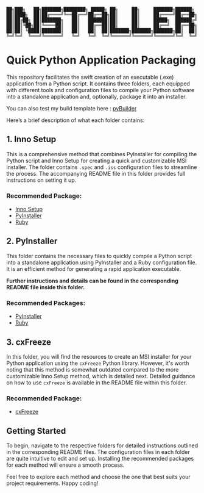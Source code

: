 ```
██╗███╗   ██╗███████╗████████╗ █████╗ ██╗     ██╗     ███████╗██████╗ 
██║████╗  ██║██╔════╝╚══██╔══╝██╔══██╗██║     ██║     ██╔════╝██╔══██╗
██║██╔██╗ ██║███████╗   ██║   ███████║██║     ██║     █████╗  ██████╔╝
██║██║╚██╗██║╚════██║   ██║   ██╔══██║██║     ██║     ██╔══╝  ██╔══██╗
██║██║ ╚████║███████║   ██║   ██║  ██║███████╗███████╗███████╗██║  ██║
╚═╝╚═╝  ╚═══╝╚══════╝   ╚═╝   ╚═╝  ╚═╝╚══════╝╚══════╝╚══════╝╚═╝  ╚═╝
```


# Quick Python Application Packaging

This repository facilitates the swift creation of an executable (.exe) application from a Python script. It contains three folders, each equipped with different tools and configuration files to compile your Python software into a standalone application and, optionally, package it into an installer. 

You can also test my build template here :  [pyBuilder](https://github.com/SECRET-GUEST/pyTemplate)

Here’s a brief description of what each folder contains:

## 1. **Inno Setup**

This is a comprehensive method that combines PyInstaller for compiling the Python script and Inno Setup for creating a quick and customizable MSI installer. The folder contains `.spec` and `.iss` configuration files to streamline the process. The accompanying README file in this folder provides full instructions on setting it up.

### Recommended Package:
- [Inno Setup](https://jrsoftware.org/isdl.php)
- [PyInstaller](https://www.pyinstaller.org/)
- [Ruby](https://www.ruby-lang.org/en/)

## 2. **PyInstaller**

This folder contains the necessary files to quickly compile a Python script into a standalone application using PyInstaller and a Ruby configuration file. It is an efficient method for generating a rapid application executable. 

**Further instructions and details can be found in the corresponding README file inside this folder.**

### Recommended Packages:
- [PyInstaller](https://www.pyinstaller.org/)
- [Ruby](https://www.ruby-lang.org/en/)

## 3. **cxFreeze**

In this folder, you will find the resources to create an MSI installer for your Python application using the `cxFreeze` Python library. However, it's worth noting that this method is somewhat outdated compared to the more customizable Inno Setup method, which is detailed next. Detailed guidance on how to use `cxFreeze` is available in the README file within this folder.

### Recommended Package:
- [cxFreeze](https://cx-freeze.readthedocs.io/)


  
## Getting Started

To begin, navigate to the respective folders for detailed instructions outlined in the corresponding README files. The configuration files in each folder are quite intuitive to edit and set up. Installing the recommended packages for each method will ensure a smooth process.

Feel free to explore each method and choose the one that best suits your project requirements. Happy coding!
